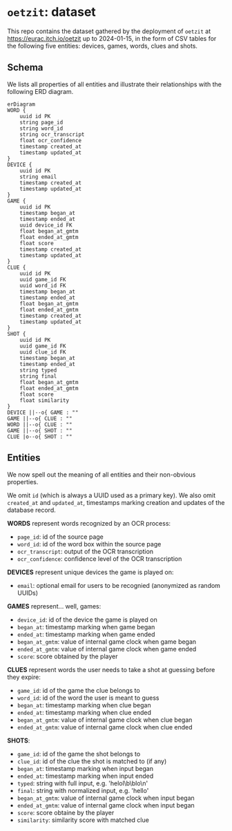 # `oetzit`: dataset

This repo contains the dataset gathered by the deployment of `oetzit` at https://eurac.itch.io/oetzit up to 2024-01-15, in the form of CSV tables for the following five entities: devices, games, words, clues and shots.

## Schema

We lists all properties of all entities and illustrate their relationships with the following ERD diagram.

```mermaid
erDiagram
WORD {
    uuid id PK
    string page_id
    string word_id
    string ocr_transcript
    float ocr_confidence
    timestamp created_at
    timestamp updated_at
}
DEVICE {
    uuid id PK
    string email
    timestamp created_at
    timestamp updated_at
}
GAME {
    uuid id PK
    timestamp began_at
    timestamp ended_at
    uuid device_id FK
    float began_at_gmtm
    float ended_at_gmtm
    float score
    timestamp created_at
    timestamp updated_at
}
CLUE {
    uuid id PK
    uuid game_id FK
    uuid word_id FK
    timestamp began_at
    timestamp ended_at
    float began_at_gmtm
    float ended_at_gmtm
    timestamp created_at
    timestamp updated_at
}
SHOT {
    uuid id PK
    uuid game_id FK
    uuid clue_id FK
    timestamp began_at
    timestamp ended_at
    string typed
    string final
    float began_at_gmtm
    float ended_at_gmtm
    float score
    float similarity
}
DEVICE ||--o{ GAME : ""
GAME ||--o{ CLUE : ""
WORD ||--o{ CLUE : ""
GAME ||--o{ SHOT : ""
CLUE |o--o{ SHOT : ""
```

## Entities

We now spell out the meaning of all entities and their non-obvious properties.

We omit `id` (which is always a UUID used as a primary key).
We also omit `created_at` and `updated_at`, timestamps marking creation and updates of the database record.

**WORDS** represent words recognized by an OCR process:

- `page_id`: id of the source page
- `word_id`: id of the word box within the source page
- `ocr_transcript`: output of the OCR transcription
- `ocr_confidence`: confidence level of the OCR transcription

**DEVICES** represent unique devices the game is played on:

- `email`: optional email for users to be recognied (anonymized as random UUIDs)

**GAMES** represent... well, games:

- `device_id`: id of the device the game is played on
- `began_at`: timestamp marking when game began
- `ended_at`: timestamp marking when game ended
- `began_at_gmtm`: value of internal game clock when game began
- `ended_at_gmtm`: value of internal game clock when game ended
- `score`: score obtained by the player

**CLUES** represent words the user needs to take a shot at guessing before they expire:

- `game_id`: id of the game the clue belongs to
- `word_id`: id of the word the user is meant to guess
- `began_at`: timestamp marking when clue began
- `ended_at`: timestamp marking when clue ended
- `began_at_gmtm`: value of internal game clock when clue began
- `ended_at_gmtm`: value of internal game clock when clue ended

**SHOTS**:

- `game_id`: id of the game the shot belongs to
- `clue_id`: id of the clue the shot is matched to (if any)
- `began_at`: timestamp marking when input began
- `ended_at`: timestamp marking when input ended
- `typed`: string with full input, e.g. 'helol\b\blo\n'
- `final`: string with normalized input, e.g. 'hello'
- `began_at_gmtm`: value of internal game clock when input began
- `ended_at_gmtm`: value of internal game clock when input began
- `score`: score obtaine by the player
- `similarity`: similarity score with matched clue
